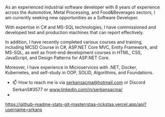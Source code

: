 As an experienced industrial software developer with 8 years of experience across the Automotive, Metal Processing, and Food&Beverages sectors, I am currently seeking new opportunities as a Software Developer.

With expertise in C# and MS-SQL technologies, I have commissioned and developed test and production machines that can report effectively.

In addition, I have recently completed various courses and training, including MCSD Course in C#, ASP.NET Core MVC, Entity Framework, and MS-SQL, as well as front-end development courses in HTML, CSS, JavaScript, and Design Patterns for ASP.NET Core.

Moreover, I have experience in Microservices with .NET, Docker, Kubernetes, and self-study in OOP, SOLID, Algorithms, and Foundations.

- 📫 How to reach me is via serkansacma@hotmail.com or Discord SerkanS#3577 or www.linkedin.com/in/serkansacma/
- 
https://github-readme-stats-git-masterrstaa-rickstaa.vercel.app/api?username=srkans
<!---
srkans/srkans is a ✨ special ✨ repository because its `README.md` (this file) appears on your GitHub profile.
You can click the Preview link to take a look at your changes.
--->

